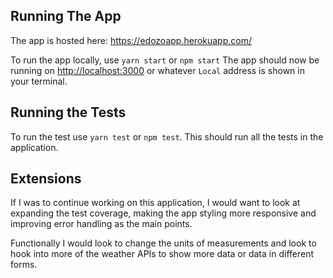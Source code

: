 ## Running The App

The app is hosted here: https://edozoapp.herokuapp.com/

To run the app locally, use `yarn start` or `npm start`
The app should now be running on [http://localhost:3000](http://localhost:3000) or whatever `Local` address is shown in your terminal.

## Running the Tests

To run the test use `yarn test` or `npm test`.
This should run all the tests in the application.

## Extensions

If I was to continue working on this application, I would want to look at expanding the test coverage, making the app styling more responsive and improving error handling as the main points.

Functionally I would look to change the units of measurements and look to hook into more of the weather APIs to show more data or data in different forms.
